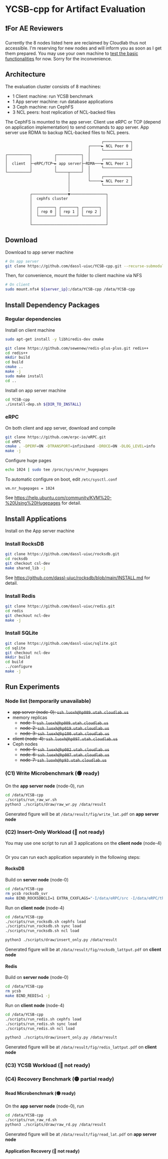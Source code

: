 # YCSB-cpp for Artifact Evaluation

## ❗️For AE Reviewers
Currently the 8 nodes listed here are reclaimed by Cloudlab thus not accessible. I'm reserving for new nodes and will inform you as soon as I get them prepared. You may use your own machine to [test the basic functionalities](https://github.com/dassl-uiuc/compute-side-log/tree/main#readme) for now. Sorry for the inconvenience.

## Architecture
The evaluation cluster consists of 8 machines:

- 1 Client machine: run YCSB benchmark
- 1 App server machine: run database applications
- 3 Ceph machine: run CephFS
- 3 NCL peers: host replication of NCL-backed files

The CephFS is mounted to the app server. Client use eRPC or TCP (depend on application implementation) to send commands to app server. App server use RDMA to backup NCL-backed files to NCL peers.
```
                                           ┌────────────┐
                                     ┌─────► NCL Peer 0 │
                                     │     └────────────┘
┌──────────┐          ┌───────────┐  │
│          │          │           │  │     ┌────────────┐
│  client  ├─eRPC/TCP─► app server├─RDMA───► NCL Peer 1 │
│          │          │           │  │     └────────────┘
└──────────┘          └─────┬─────┘  │
                            │        │     ┌────────────┐
                            │        └─────► NCL Peer 2 │
                            │              └────────────┘
                            │
           ┌────────────────▼────────────────┐
           │  cephfs cluster                 │
           │                                 │
           │  ┌───────┐ ┌───────┐ ┌───────┐  │
           │  │ rep 0 │ │ rep 1 │ │ rep 2 │  │
           │  └───────┘ └───────┘ └───────┘  │
           │                                 │
           └─────────────────────────────────┘
```

## Download
Download to app server machine
```bash
# On app server
git clone https://github.com/dassl-uiuc/YCSB-cpp.git --recurse-submodules
```
Then, for convenience, mount the folder to client machine via NFS
```bash
# On client
sudo mount.nfs4 ${server_ip}:/data/YCSB-cpp /data/YCSB-cpp
```

## Install Dependency Packages

### Regular dependencies
Install on client machine
```bash
sudo apt-get install -y libhiredis-dev cmake

git clone https://github.com/sewenew/redis-plus-plus.git redis++
cd redis++
mkdir build
cd build
cmake ..
make -j
sudo make install
cd ..
```

Install on app server machine
```bash
cd YCSB-cpp
./install-dep.sh ${DIR_TO_INSTALL}
```

### eRPC
On both client and app server, download and compile
```bash
git clone https://github.com/erpc-io/eRPC.git
cd eRPC
cmake . -DPERF=ON -DTRANSPORT=infiniband -DROCE=ON -DLOG_LEVEL=info
make -j
```
Configure huge pages
```bash
echo 1024 | sudo tee /proc/sys/vm/nr_hugepages
```
To automatic configure on boot, edit `/etc/sysctl.conf`
```
vm.nr_hugepages = 1024
```
See https://help.ubuntu.com/community/KVM%20-%20Using%20Hugepages for detail.

## Install Applications
Install on the App server machine

### Install RocksDB
```bash
git clone https://github.com/dassl-uiuc/rocksdb.git
cd rocksdb
git checkout csl-dev
make shared_lib -j
```
See https://github.com/dassl-uiuc/rocksdb/blob/main/INSTALL.md for detail.

### Install Redis
```bash
git clone https://github.com/dassl-uiuc/redis.git
cd redis
git checkout ncl-dev
make -j
```

### Install SQLite
```bash
git clone https://github.com/dassl-uiuc/sqlite.git
cd sqlite
git checkout ncl-dev
mkdir build
cd build
../configure
make -j
```

## Run Experiments

### Node list (temporarily unavailable)
- ~~app server (node-0): `ssh luoxh@hp089.utah.cloudlab.us`~~
- memory replicas
  - ~~node-1: `ssh luoxh@hp009.utah.cloudlab.us`~~
  - ~~node-2: `ssh luoxh@hp019.utah.cloudlab.us`~~
  - ~~node-3: `ssh luoxh@hp100.utah.cloudlab.us`~~
- ~~client (node-4): `ssh luoxh@hp097.utah.cloudlab.us`~~
- Ceph nodes
  - ~~node-5: `ssh luoxh@hp082.utah.cloudlab.us`~~
  - ~~node-6: `ssh luoxh@hp007.utah.cloudlab.us`~~
  - ~~node-7: `ssh luoxh@hp93.utah.cloudlab.us`~~

### (C1) Write Microbenchmark (🟢 ready)
On the **app server node** (node-0), run
```bash
cd /data/YCSB-cpp
./scripts/run_raw_wr.sh
python3 ./scripts/draw/raw_wr.py /data/result
```
Generated figure will be at `/data/result/fig/write_lat.pdf` on **app server node**

### (C2) Insert-Only Workload (🔴 not ready)
You may use one script to run all 3 applications on the **client node** (node-4)
```bash
```
Or you can run each application separately in the following steps:

#### RocksDB
Build on **server node** (node-0)
```bash
cd /data/YCSB-cpp
rm ycsb rocksdb_svr
make BIND_ROCKSDBCLI=1 EXTRA_CXXFLAGS="-I/data/eRPC/src -I/data/eRPC/third_party/asio/include -I/data/rocksdb/include -L/data/eRPC/build -L/data/rocksdb" -j
```
Run on **client node** (node-4)
```bash
cd /data/YCSB-cpp
./scripts/run_rocksdb.sh cephfs load
./scripts/run_rocksdb.sh sync load
./scripts/run_rocksdb.sh ncl load

python3 ./scripts/draw/insert_only.py /data/result
```
Generated figure will be at `/data/result/fig/rocksdb_lattput.pdf` on **client node**

#### Redis
Build on **server node** (node-0)
```bash
cd /data/YCSB-cpp
rm ycsb
make BIND_REDIS=1 -j
```
Run on **client node** (node-4)
```bash
cd /data/YCSB-cpp
./scripts/run_redis.sh cephfs load
./scripts/run_redis.sh sync load
./scripts/run_redis.sh ncl load

python3 ./scripts/draw/insert_only.py /data/result
```
Generated figure will be at `/data/result/fig/redis_lattput.pdf` on **client node**
### (C3) YCSB Workload (🔴 not ready)

### (C4) Recovery Benchmark (🟡 partial ready)

#### Read Microbenchmark (🟢 ready)
On the **app server node** (node-0), run
```bash
cd /data/YCSB-cpp
./scripts/run_raw_rd.sh
python3 ./scripts/draw/raw_rd.py /data/result
```
Generated figure will be at `/data/result/fig/read_lat.pdf` on **app server node**

#### Application Recovery (🔴 not ready)
